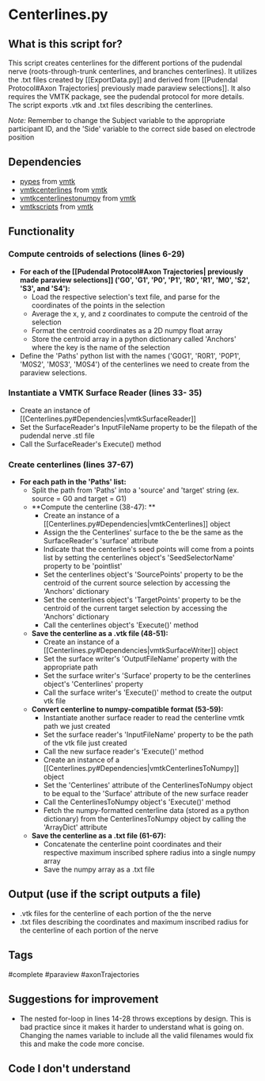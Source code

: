 # Centerlines.py
## What is this script for?
This script creates centerlines for the different portions of the pudendal nerve (roots-through-trunk centerlines, and branches centerlines). It utilizes the .txt files created by [[ExportData.py]] and derived from  [[Pudendal Protocol#Axon Trajectories| previously made paraview selections]]. It also requires the VMTK package, see the pudendal protocol for more details. The script exports .vtk and .txt files describing the centerlines.

*Note:* Remember to change the Subject variable to the appropriate participant ID, and the 'Side' variable to the correct side based on electrode position

## Dependencies
- [pypes](http://www.vmtk.org/documentation/pypes.html) from [vmtk](http://www.vmtk.org/documentation/)
- [vmtkcenterlines](http://www.vmtk.org/vmtkscripts/vmtkcenterlines.html) from [vmtk](http://www.vmtk.org/documentation/)
- [vmtkcenterlinestonumpy](http://www.vmtk.org/vmtkscripts/vmtkcenterlinestonumpy.html) from [vmtk](http://www.vmtk.org/documentation/)
- [vmtkscripts](http://www.vmtk.org/tutorials/ScriptsBasic.html) from [vmtk](http://www.vmtk.org/documentation/)

## Functionality 
### Compute centroids of selections (lines 6-29)
- **For each of the [[Pudendal Protocol#Axon Trajectories| previously made paraview selections]] ('G0', 'G1', 'P0', 'P1', 'R0', 'R1', 'M0', 'S2', 'S3', and 'S4'):**
	- Load the respective selection's text file, and parse for the coordinates of the points in the selection
	- Average the x, y, and z coordinates to compute the centroid of the selection 
	- Format the centroid coordinates as a 2D numpy float array
	- Store the centroid array in a python dictionary called 'Anchors' where the key is the name of the selection
- Define the 'Paths' python list with the names ('G0G1', 'R0R1', 'P0P1', 'M0S2', 'M0S3', 'M0S4') of the centerlines we need to create from the paraview selections.

### Instantiate a VMTK Surface Reader (lines 33- 35)
- Create an instance of [[Centerlines.py#Dependencies|vmtkSurfaceReader]]
- Set the SurfaceReader's InputFileName property to be the filepath of the pudendal nerve .stl file 
- Call the SurfaceReader's Execute() method

### Create centerlines (lines 37-67)
- **For each path in the 'Paths' list:**
	-  Split the path from 'Paths' into a 'source' and 'target' string (ex. source = G0 and target = G1)
	- **Compute the centerline (38-47): **
		- Create an instance of a [[Centerlines.py#Dependencies|vmtkCenterlines]] object
		- Assign the the Centerlines' surface to the be the same as the SurfaceReader's 'surface' attribute
		- Indicate that the centerline's seed points will come from a points list by setting the centerlines object's 'SeedSelectorName' property to be 'pointlist'
		- Set the centerlines object's 'SourcePoints' property to be the centroid of the current source selection by accessing the 'Anchors' dictionary
		- Set the centerlines object's 'TargetPoints' property to be the centroid of the current target selection by accessing the 'Anchors' dictionary
		- Call the centerlines object's 'Execute()' method
	- **Save the centerline as a .vtk file (48-51):**
		- Create an instance of a [[Centerlines.py#Dependencies|vmtkSurfaceWriter]] object
		- Set the surface writer's 'OutputFileName' property with the appropriate path
		- Set the surface writer's 'Surface' property to be the centerlines object's 'Centerlines' property
		- Call the surface writer's 'Execute()' method to create the output vtk file
	- **Convert centerline to numpy-compatible format (53-59):**
		- Instantiate another surface reader to read the centerline vmtk path we just created
		- Set the surface reader's 'InputFileName' property to be the path of the vtk file just created
		- Call the new surface reader's 'Execute()' method
		- Create an instance of a [[Centerlines.py#Dependencies|vmtkCenterlinesToNumpy]] object
		- Set the 'Centerlines' attribute of the CenterlinesToNumpy object to be equal to the 'Surface' attribute of the new surface reader
		- Call the CenterlinesToNumpy object's 'Execute()' method
		- Fetch the numpy-formatted centerline data (stored as a python dictionary) from the CenterlinesToNumpy object by calling the 'ArrayDict' attribute
	- **Save the centerline as a .txt file (61-67):**
		- Concatenate the centerline point coordinates and their respective maximum inscribed sphere radius into a single numpy array 
		- Save the numpy array as a .txt file

## Output (use if the script outputs a file)
- .vtk files for the centerline of each portion of the the nerve
- .txt files describing the coordinates and maximum inscribed radius for the centerline of each portion of the nerve

## Tags
#complete #paraview #axonTrajectories 

## Suggestions for improvement
- The nested for-loop in lines 14-28  throws exceptions by design. This is bad practice since it makes it harder to understand what is going on. Changing the names variable to include all the valid filenames would fix this and make the code more concise.

## Code I don't understand



